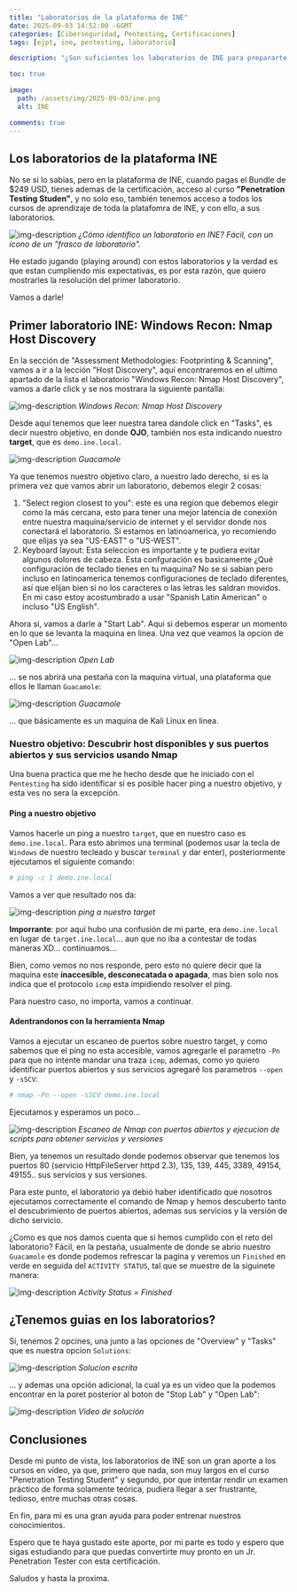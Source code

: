 ```yaml
---
title: "Laboratorios de la plataforma de INE"
date: 2025-09-03 14:52:00 -6GMT
categories: [Ciberseguridad, Pentesting, Certificaciones]
tags: [ejpt, ine, pentesting, laboratorio]

description: "¿Son suficientes los laboratorios de INE para prepararte para la eJPT?"

toc: true

image:
  path: /assets/img/2025-09-03/ine.png
  alt: INE

comments: true
---
```


## Los laboratorios de la plataforma INE
No se si lo sabias, pero en la plataforma de INE, cuando pagas el Bundle de $249 USD, tienes ademas de la certificación, acceso al curso **"Penetration Testing Studen"**, y no solo eso, también tenemos acceso a todos los cursos de aprendizaje de toda la platafomra de INE, y con ello, a sus laboratorios.

![img-description](/assets/img/2025-09-03/laboratorio_ine.png)
_¿Cómo identifico un laboratorio en INE? Fácil, con un ícono de un "frasco de laboratorio"._

He estado jugando (playing around) con estos laboratorios y la verdad es que estan cumpliendo mis expectativas, es por esta razón, que quiero mostrarles la resolución del primer laboratorio.

Vamos a darle!

## Primer laboratorio INE: Windows Recon: Nmap Host Discovery

En la sección de "Assessment Methodologies: Footprinting & Scanning", vamos a ir a la lección "Host Discovery", aquí encontraremos en el ultimo apartado de la lista el laboratorio "Windows Recon: Nmap Host Discovery", vamos a darle click y se nos mostrara la siguiente pantalla:

![img-description](/assets/img/2025-09-03/windows_recon_nmap_host_discovery.png)
_Windows Recon: Nmap Host Discovery_

Desde aquí tenemos que leer nuestra tarea dandole click en "Tasks", es decir nuestro objetivo, en donde **OJO**, también nos esta indicando nuestro __target__, que es `demo.ine.local`.

![img-description](/assets/img/2025-09-03/guacamole_tasks.png)
_Guacamole_

Ya que tenemos nuestro objetivo claro, a nuestro lado derecho, si es la primera vez que vamos abrir un laboratorio, debemos elegir 2 cosas:

1. "Select region closest to you": este es una region que debemos elegir como la más cercana, esto para tener una mejor latencia de conexión entre nuestra maquina/servicio de internet y el servidor donde nos conectará el laboratorio.
Si estamos en latinoamerica, yo recomiendo que elijas ya sea "US-EAST" o "US-WEST".
2. Keyboard layout: Esta seleccion es importante y te pudiera evitar algunos dolores de cabeza. Esta confguración es basicamente ¿Qué configuración de teclado tienes en tu maquina? No se si sabian pero incluso en latinoamerica tenemos configuraciones de teclado diferentes, así que elijan bien si no los caracteres o las letras les saldran movidos. En mi caso estoy acostumbrado a usar "Spanish Latin American" o incluso "US English".

Ahora si, vamos a darle a "Start Lab".
Aqui si debemos esperar un momento en lo que se levanta la maquina en linea.
Una vez que veamos la opcion de "Open Lab"...

![img-description](/assets/img/2025-09-03/open_lab.png)
_Open Lab_

... se nos abrirá una pestaña con la maquina virtual, una plataforma que ellos le llaman `Guacamole`:

![img-description](/assets/img/2025-09-03/guacamole.png)
_Guacamole_

... que básicamente es un maquina de Kali Linux en linea.

### Nuestro objetivo: Descubrir host disponibles y sus puertos abiertos y sus servicios usando Nmap

Una buena practica que me he hecho desde que he iniciado con el `Pentesting` ha sido identificar si es posible hacer ping a nuestro objetivo, y esta ves no sera la excepción.

#### Ping a nuestro objetivo

Vamos hacerle un ping a nuestro `target`, que en nuestro caso es `demo.ine.local`.
Para esto abrimos una terminal (podemos usar la tecla de `Windows` de nuestro tecleado y buscar `terminal` y dar enter), posteriormente ejecutamos el siguiente comando:

```bash
# ping -c 1 demo.ine.local
```

Vamos a ver que resultado nos da:

![img-description](/assets/img/2025-09-03/ping_target_ine_local.png)
_ping a nuestro target_

__Imporrante__: por aquí hubo una confusión de mi parte, era `demo.ine.local` en lugar de `target.ine.local`... aun que no iba a contestar de todas maneras XD... continuamos...

Bien, como vemos no nos responde, pero esto no quiere decir que la maquina este **inaccesible, desconecatada o apagada**, mas bien solo nos indica que el protocolo `icmp` esta impidiendo resolver el ping.

Para nuestro caso, no importa, vamos a continuar.

#### Adentrandonos con la herramienta Nmap

Vamos a ejecutar un escaneo de puertos sobre nuestro target, y como sabemos que el ping no esta accesible, vamos agregarle el parametro `-Pn` para que no intente mandar una traza `icmp`, ademas, como yo quiero identificar puertos abiertos y sus servicios agregaré los parametros `--open` y `-sSCV`:

```bash
# nmap -Pn --open -sSCV demo.ine.local
```

Ejecutamos y esperamos un poco...

![img-description](/assets/img/2025-09-03/nmap_port_scanning.png)
_Escaneo de Nmap con puertos abiertos y ejecucion de scripts para obtener servicios y versiones_

Bien, ya tenemos un resultado donde podemos observar que tenemos los puertos 80 (servicio HttpFileServer httpd 2.3), 135, 139, 445, 3389, 49154, 49155.. sus servicios y sus versiones.

Para este punto, el laboratorio ya debió haber identificado que nosotros ejecutamos correctamente el comando de Nmap y hemos descuberto tanto el descubrimiento de puertos abiertos, ademas sus servicios y la versión de dicho servicio.

¿Como es que nos damos cuenta que si hemos cumplido con el reto del laboratorio?
Fácil, en la pestaña, usualmente de donde se abrio nuestro `Guacamole` es donde podemos refrescar la pagina y veremos un `Finished` en verde en seguida del `ACTIVITY STATUS`, tal que se muestre de la siguinete manera:

![img-description](/assets/img/2025-09-03/activity_status_finished.png)
_Activity Status = Finished_

## ¿Tenemos guias en los laboratorios?

Si, tenemos 2 opcines, una junto a las opciones de "Overview" y "Tasks" que es nuestra opcion `Solutions`:

![img-description](/assets/img/2025-09-03/solutions.png)
_Solucion escrita_

... y ademas una opción adicional, la cual ya es un video que la podemos encontrar en la poret posterior al boton de "Stop Lab" y "Open Lab":

![img-description](/assets/img/2025-09-03/reveal_solution.png)
_Video de solución_

## Conclusiones

Desde mi punto de vista, los laboratorios de INE son un gran aporte a los cursos en video, ya que, primero que nada, son muy largos en el curso "Penetration Testing Student" y segundo, por que intentar rendir un examen práctico de forma solamente teórica, pudiera llegar a ser frustrante, tedioso, entre muchas otras cosas.

En fin, para mi es una gran ayuda para poder entrenar nuestros conocimientos.

Espero que te haya gustado este aporte, por mi parte es todo y espero que sigas estudiando para que puedas convertirte muy pronto en un Jr. Penetration Tester con esta certificación.

Saludos y hasta la proxima.